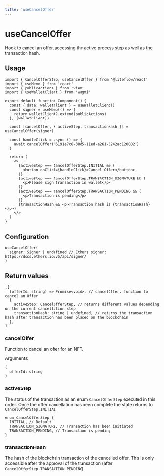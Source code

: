```yaml
---
title: 'useCancelOffer'
---
```


# useCancelOffer

Hook to cancel an offer, accessing the active process step as well as the transaction hash.

## Usage

```tsx
import { CancelOfferStep, useCancelOffer } from '@liteflow/react'
import { useMemo } from 'react'
import { publicActions } from 'viem'
import { useWalletClient } from 'wagmi'

export default function Component() {
  const { data: walletClient } = useWalletClient()
  const signer = useMemo(() => {
    return walletClient?.extend(publicActions)
  }, [walletClient])

  const [cancelOffer, { activeStep, transactionHash }] = useCancelOffer(signer)

  const handleClick = async () => {
    await cancelOffer('6191e7c8-38d5-11ed-a261-0242ac120002')
  }

  return (
    <>
      {activeStep === CancelOfferStep.INITIAL && (
        <button onClick={handleClick}>Cancel Offer</button>
      )}
      {activeStep === CancelOfferStep.TRANSACTION_SIGNATURE && (
        <p>Please sign transaction in wallet</p>
      )}
      {activeStep === CancelOfferStep.TRANSACTION_PENDING && (
        <p>Transaction is pending</p>
      )}
      {transactionHash && <p>Transaction hash is {transactionHash}</p>}
    </>
  )
}
```

## Configuration

```tsx
useCancelOffer(
  signer: Signer | undefined // Ethers signer: https://docs.ethers.io/v5/api/signer/
)
```

## Return values

```tsx
;[
  (offerId: string) => Promise<void>, // cancelOffer. function to cancel an Offer
  {
    activeStep: CancelOfferStep, // returns different values depending on the current cancellation step
    transactionHash: string | undefined, // returns the transaction hash after transaction has been placed on the blockchain
  },
]
```

### cancelOffer

Function to cancel an offer for an NFT.

Arguments:

```tsx
(
  offerId: string
)
```

### activeStep

The status of the transaction as an enum `CancelOfferStep` executed in this order. Once the offer cancellation has been complete the state returns to `CancelOfferStep.INITIAL`

```tsx
enum CancelOfferStep {
  INITIAL, // Default
  TRANSACTION_SIGNATURE, // Transaction has been initiated
  TRANSACTION_PENDING, // Transaction is pending
}
```

### transactionHash

The hash of the blockchain transaction of the cancelled offer. This is only accessible after the approval of the transaction (after `CancelOfferStep.TRANSACTION_PENDING`)
